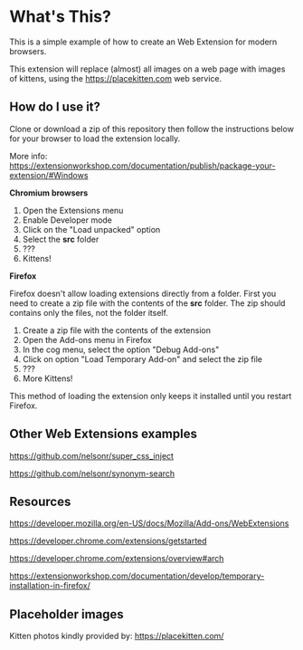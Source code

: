 # What's This?

This is a simple example of how to create an Web Extension for modern browsers.

This extension will replace (almost) all images on a web page with images of kittens, using the https://placekitten.com web service.

## How do I use it?

Clone or download a zip of this repository then follow the instructions below for your browser to load the extension locally.

More info: https://extensionworkshop.com/documentation/publish/package-your-extension/#Windows

**Chromium browsers**

1. Open the Extensions menu
2. Enable Developer mode
3. Click on the "Load unpacked" option
4. Select the **src** folder
5. ???
6. Kittens!

**Firefox**

Firefox doesn't allow loading extensions directly from a folder. First you need to create a zip file with the contents of the **src** folder. The zip should contains only the files, not the folder itself.

1. Create a zip file with the contents of the extension
2. Open the Add-ons menu in Firefox
3. In the cog menu, select the option "Debug Add-ons"
4. Click on option "Load Temporary Add-on" and select the zip file
5. ???
6. More Kittens!

This method of loading the extension only keeps it installed until you restart Firefox.

## Other Web Extensions examples

https://github.com/nelsonr/super_css_inject

https://github.com/nelsonr/synonym-search

## Resources

https://developer.mozilla.org/en-US/docs/Mozilla/Add-ons/WebExtensions

https://developer.chrome.com/extensions/getstarted

https://developer.chrome.com/extensions/overview#arch

https://extensionworkshop.com/documentation/develop/temporary-installation-in-firefox/

## Placeholder images

Kitten photos kindly provided by: https://placekitten.com/